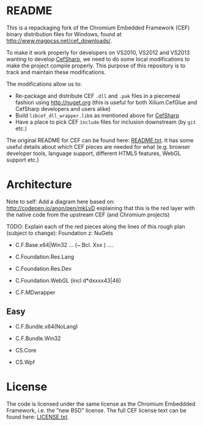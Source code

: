 # README

This is a repackaging fork of the Chromium Embedded Framework (CEF) binary distribution files for Windows, found at http://www.magpcss.net/cef_downloads/. 

To make it work properly for developers on VS2010, VS2012 and VS2013 wanting to develop [CefSharp](http://github.com/cefsharp/CefSharp), we need to do some local modifications to make the project compile properly. This purpose of this repository is to track and maintain these modifications.

The modifications allow us to:

- Re-package and distribute CEF `.dll` and `.pak` files in a piecemeal fashion using http://nuget.org (this is useful for both Xilium.CefGlue and CefSharp developers and users alike)
- Build `libcef_dll_wrapper.lib`s as mentioned above for [CefSharp](http://github.com/cefsharp/CefSharp)
- Have a place to pick CEF `ìnclude` files for inclusion downstream (by `git ` etc.)

The original README for CEF can be found here: [README.txt](cef_binary_3.y.z_windows32/README.txt). It has some useful details about which CEF pieces are needed for what (e.g. browser developer tools, language support, different HTML5 features, WebGL support etc.)

# Architecture

Note to self: Add a diagram here based on: http://codepen.io/anon/pen/mkLvD explaining that this is the red layer with the native code from the upstream CEF (and Chromium projects)

TODO: Explain each of the red pieces along the lines of this rough plan (subject to change):
Foundation z: NuGets

- C.F.Base.x64|Win32 ... (~ Bcl. Xxx ) .... 
- C.Foundation.Res.Lang
- C.Foundation.Res.Dev

- C.Foundation.WebGL (incl d*dxxxx43|46)
- C.F.MDwrapper

## Easy

- C.F.Bundle.x64(NoLang)
- C.F.Bundle.Win32

- CS.Core
- CS.Wpf


# License

The code is licensed under the same license as the Chromium Embeddded Framework, i.e. the "new BSD" license. The full CEF license text can be found here: [LICENSE.txt](cef_binary_3.y.z_windows32/LICENSE.txt).
